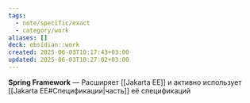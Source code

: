 ```yaml
---
tags:
  - note/specific/exact
  - category/work
aliases: []
deck: obsidian::work
created: 2025-06-03T10:17:43+03:00
updated: 2025-06-03T10:27:02+03:00
---
```


**Spring Framework**
—
Расширяет [[Jakarta EE]] и активно использует [[Jakarta EE#Спецификации|часть]] её спецификаций
